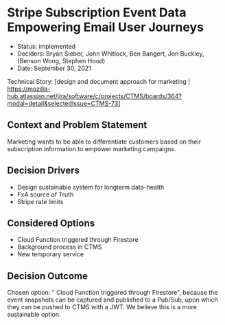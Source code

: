 # Stripe Subscription Event Data Empowering Email User Journeys

* Status: implemented
* Deciders: Bryan Sieber, John Whitlock, Ben Bangert, Jon Buckley, (Benson Wong, Stephen Hood)
* Date: September 30, 2021

Technical Story: [design and document approach for marketing | https://mozilla-hub.atlassian.net/jira/software/c/projects/CTMS/boards/364?modal=detail&selectedIssue=CTMS-73]

## Context and Problem Statement

Marketing wants to be able to differentiate customers based on their subscription information to empower marketing campaigns.

## Decision Drivers

* Design sustainable system for longterm data-health
* FxA source of Truth
* Stripe rate limits


## Considered Options

* Cloud Function triggered through Firestore
* Background process in CTMS
* New temporary service

## Decision Outcome

Chosen option: " Cloud Function triggered through Firestore", because the event snapshots can be captured and published to a Pub/Sub, upon which they can be pushed to CTMS with a JWT. We believe this is a more sustainable option.
